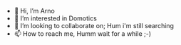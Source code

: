 - 👋 Hi, I’m Arno
- 👀 I’m interested in Domotics
- 💞️ I’m looking to collaborate on; Hum i'm still searching
- 📫 How to reach me, Humm wait for a while ;-)

<!---
Arno-H0me/Arno-H0me is a ✨ special ✨ repository because its `README.md` (this file) appears on your GitHub profile.
You can click the Preview link to take a look at your changes.
--->
